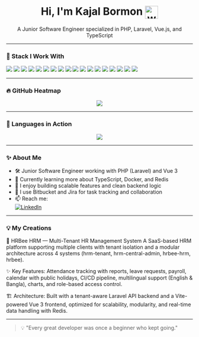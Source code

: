 <h1 align="center">
  Hi, I'm Kajal Bormon
  <img src="https://media.giphy.com/media/hvRJCLFzcasrR4ia7z/giphy.gif" width="35px" style="vertical-align: middle;" alt="waving hand" />
</h1>


<p align="center">A Junior Software Engineer specialized in PHP, Laravel, Vue.js, and TypeScript</p>

---

### 🧰 Stack I Work With

<p align="left">
  <!-- Core Languages -->
  <img src="https://img.shields.io/badge/PHP-777BB4?style=for-the-badge&logo=php&logoColor=white" />
  <img src="https://img.shields.io/badge/Laravel-F72C1F?style=for-the-badge&logo=laravel&logoColor=white" />
  <img src="https://img.shields.io/badge/Vue.js-42B883?style=for-the-badge&logo=vue.js&logoColor=white" />
  <img src="https://img.shields.io/badge/JavaScript-F7DF1E?style=for-the-badge&logo=javascript&logoColor=black" />
  <img src="https://img.shields.io/badge/TypeScript-007ACC?style=for-the-badge&logo=typescript&logoColor=white" />
  <img src="https://img.shields.io/badge/HTML5-E34F26?style=for-the-badge&logo=html5&logoColor=white" />
  <img src="https://img.shields.io/badge/CSS3-1572B6?style=for-the-badge&logo=css3&logoColor=white" />

  <!-- Frameworks & Libraries -->
  <img src="https://img.shields.io/badge/jQuery-0769AD?style=for-the-badge&logo=jquery&logoColor=white" />
  <img src="https://img.shields.io/badge/Ajax-005571?style=for-the-badge&logo=fastapi&logoColor=white" />
  <img src="https://img.shields.io/badge/Bootstrap-7952B3?style=for-the-badge&logo=bootstrap&logoColor=white" />
  <img src="https://img.shields.io/badge/Tailwind_CSS-38B2AC?style=for-the-badge&logo=tailwind-css&logoColor=white" />

  <!-- Tools & Platforms -->
  <img src="https://img.shields.io/badge/MySQL-005C84?style=for-the-badge&logo=mysql&logoColor=white" />
  <img src="https://img.shields.io/badge/Redis-DC382D?style=for-the-badge&logo=redis&logoColor=white" />
  <img src="https://img.shields.io/badge/Docker-2496ED?style=for-the-badge&logo=docker&logoColor=white" />
  <img src="https://img.shields.io/badge/Bitbucket-0052CC?style=for-the-badge&logo=bitbucket&logoColor=white" />
  <img src="https://img.shields.io/badge/Jira-0052CC?style=for-the-badge&logo=jira&logoColor=white" />

  <img src="https://img.shields.io/badge/WordPress-21759B?style=for-the-badge&logo=wordpress&logoColor=white" />
  <img src="https://img.shields.io/badge/Wix-000?style=for-the-badge&logo=wix&logoColor=white" />

</p>

---

### 🔥 GitHub Heatmap

<p align="center">
  <img src="https://github-readme-stats.vercel.app/api?username=KajalBormon&show_icons=true&theme=radical" />
</p>

---

### 🚀 Languages in Action

<p align="center">
  <img src="https://github-readme-stats.vercel.app/api/top-langs/?username=KajalBormon&layout=compact&theme=radical" />
</p>

---

### ✨ About Me

- 🛠 Junior Software Engineer working with PHP (Laravel) and Vue 3  
- 🌱 Currently learning more about TypeScript, Docker, and Redis  
- 💬 I enjoy building scalable features and clean backend logic  
- 📁 I use Bitbucket and Jira for task tracking and collaboration  
- 📫 Reach me:  
  [![LinkedIn](https://img.shields.io/badge/LinkedIn-Connect-blue?style=for-the-badge&logo=linkedin&logoColor=white)](https://www.linkedin.com/in/kajalbormon)

---

### 💡 My Creations
🔹 HRBee HRM — Multi-Tenant HR Management System
A SaaS-based HRM platform supporting multiple clients with tenant isolation and a modular architecture across 4 systems (hrm-tenant, hrm-central-admin, hrbee-hrm, hrbee).

✨ Key Features: Attendance tracking with reports, leave requests, payroll, calendar with public holidays, CI/CD pipeline, multilingual support (English & Bangla), charts, and role-based access control.

🏗 Architecture: Built with a tenant-aware Laravel API backend and a Vite-powered Vue 3 frontend, optimized for scalability, modularity, and real-time data handling with Redis.

---

> 💡 "Every great developer was once a beginner who kept going."
